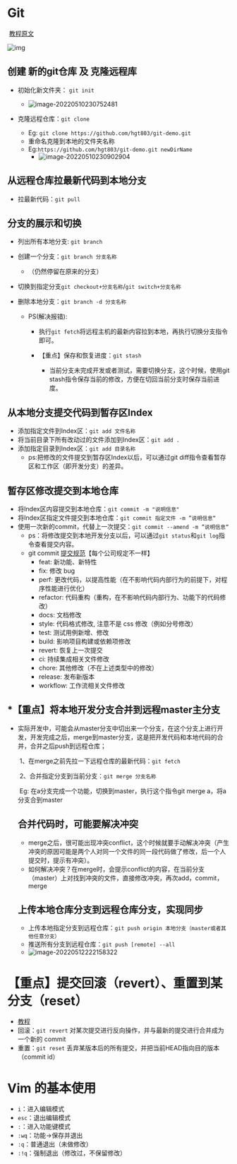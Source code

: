 # Git

​	[教程原文](https://juejin.cn/post/6844904191308070919)

![img](https://cdn.jsdelivr.net/gh/hgt803/picgo@main/2022_05_10_22_41_23_1652193683_1652193683859_KYIbOz_172bae45bf450595~tplv-t2oaga2asx-zoom-in-crop-mark:1304:0:0:0.awebp)

## 创建 新的git仓库 及 克隆远程库

- 初始化新文件夹： `git init`
  - ![image-20220510230752481](https://cdn.jsdelivr.net/gh/hgt803/picgo@main/2022_05_10_23_07_52_1652195272_1652195272659_Z1n2JC_image-20220510230752481.png)

- 克隆远程仓库：`git clone`
  - Eg: `git clone https://github.com/hgt803/git-demo.git`
  - 重命名克隆到本地的文件夹名称
  - Eg:`https://github.com/hgt803/git-demo.git newDirName`
    - ![image-20220510230902904](https://cdn.jsdelivr.net/gh/hgt803/picgo@main/2022_05_10_23_09_03_1652195343_1652195343121_MWYVJy_image-20220510230902904.png)

## 从远程仓库拉最新代码到本地分支

- 拉最新代码：`git pull`

## 分支的展示和切换

- 列出所有本地分支: `git branch`

- 创建一个分支：`git branch 分支名称`
	- （仍然停留在原来的分支）
	
- 切换到指定分支`git checkout+分支名称`/`git switch+分支名称` 

- 删除本地分支：`git branch -d 分支名称`

  - PS(解决报错):

    - 执行`git fetch`将远程主机的最新内容拉到本地，再执行切换分支指令即可。

    - 【重点】保存和恢复进度：`git stash`
      - 当前分支未完成开发或者测试，需要切换分支，这个时候，使用git stash指令保存当前的修改，方便在切回当前分支时保存当前进度。


## 从本地分支提交代码到暂存区Index

- 添加指定文件到Index区：`git add 文件名称`
- 将当前目录下所有改动过的文件添加到Index区：`git add .`
- 添加指定目录到Index区：`git add 目录名称`
  - ps:把修改的文件提交到暂存区Index以后，可以通过git diff指令查看暂存区和工作区（即开发分支）的差异。

## 暂存区修改提交到本地仓库

- 将Index区内容提交到本地仓库：`git commit -m "说明信息"`
- 将Index区指定文件提交到本地仓库：`git commit 指定文件 -m ”说明信息“`
- 使用一次新的commit，代替上一次提交：`git commit --amend -m ”说明信息“`
  - ps：将修改提交到本地开发分支以后，可以通过`git status`和`git log`指令查看提交内容。
  - git commit [提交规范](https://zhuanlan.zhihu.com/p/90281637)【每个公司规定不一样】
    - feat: 新功能、新特性
    - fix: 修改 bug
    - perf: 更改代码，以提高性能（在不影响代码内部行为的前提下，对程序性能进行优化）
    - refactor: 代码重构（重构，在不影响代码内部行为、功能下的代码修改）
    - docs: 文档修改
    - style: 代码格式修改, 注意不是 css 修改（例如分号修改）
    - test: 测试用例新增、修改
    - build: 影响项目构建或依赖项修改
    - revert: 恢复上一次提交
    - ci: 持续集成相关文件修改
    - chore: 其他修改（不在上述类型中的修改）
    - release: 发布新版本
    - workflow: 工作流相关文件修改

## *【重点】将本地开发分支合并到远程master主分支

- 实际开发中，可能会从master分支中切出来一个分支，在这个分支上进行开发，开发完成之后，merge到master分支，这是把开发代码和本地代码的合并，合并之后push到远程仓库；

  ​	1、在merge之前先拉一下远程仓库的最新代码：`git fetch`

  ​	2、合并指定分支到当前分支：`git merge 分支名称 `

  ​        Eg: 在a分支完成一个功能，切换到master，执行这个指令git merge a，将a分支合到master

  ## 合并代码时，可能要解决冲突

  - merge之后，很可能出现冲突conflict，这个时候就要手动解决冲突（产生冲突的原因可能是两个人对同一个文件的同一段代码做了修改，后一个人提交时，提示有冲突）。
  - 如何解决冲突？在merge时，会提示conflict的内容，在当前分支（master）上对找到冲突的文件，直接修改冲突，再次add，commit，merge

  ## 上传本地仓库分支到远程仓库分支，实现同步

  - 上传本地指定分支到远程仓库：`git push origin 本地分支（master或者其他任意分支）`
  - 推送所有分支到远程仓库：`git push [remote] --all`
  - ![image-20220512222158322](https://cdn.jsdelivr.net/gh/hgt803/picgo@main/2022_05_12_22_21_58_1652365318_1652365318575_uy8ih7_image-20220512222158322.png)

# 【重点】提交回滚（revert）、重置到某分支（reset）

- [教程](https://blog.csdn.net/yxlshk/article/details/79944535)
- 回滚：`git revert` 对某次提交进行反向操作，并与最新的提交进行合并成为一个新的 commit
- 重置：`git reset` 丢弃某版本后的所有提交，并把当前HEAD指向目的版本（commit id）

# Vim 的基本使用

- `i`：进入编辑模式
- `esc`：退出编辑模式
- `:`：进入功能键模式
- `:wq`：功能->保存并退出
- `:q`：普通退出（未做修改）
- `:!q`：强制退出（修改过，不保留修改）
